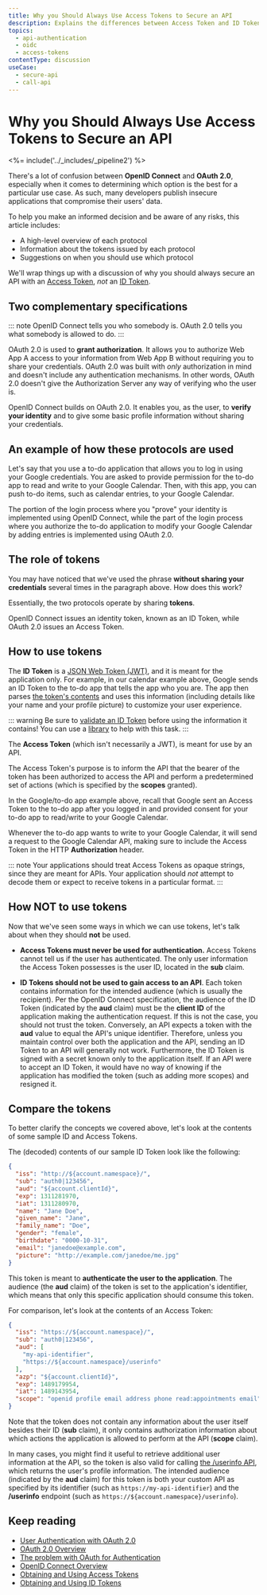 ```yaml
---
title: Why you Should Always Use Access Tokens to Secure an API
description: Explains the differences between Access Token and ID Token and why the latter should never be used to access an API.
topics:
  - api-authentication
  - oidc
  - access-tokens
contentType: discussion
useCase:
  - secure-api
  - call-api
---
```

# Why you Should Always Use Access Tokens to Secure an API

<%= include('../_includes/_pipeline2') %>

There's a lot of confusion between **OpenID Connect** and **OAuth 2.0**, especially when it comes to determining which option is the best for a particular use case. As such, many developers publish insecure applications that compromise their users' data.

To help you make an informed decision and be aware of any risks, this article includes:

* A high-level overview of each protocol
* Information about the tokens issued by each protocol
* Suggestions on when you should use which protocol

We'll wrap things up with a discussion of why you should always secure an API with an [Access Token](/tokens/overview-access-tokens), *not* an [ID Token](/tokens/id-token).

## Two complementary specifications

::: note
OpenID Connect tells you who somebody is. OAuth 2.0 tells you what somebody is allowed to do.
:::

OAuth 2.0 is used to __grant authorization__. It allows you to authorize Web App A access to your information from Web App B without requiring you to share your credentials. OAuth 2.0 was built with _only_ authorization in mind and doesn't include any authentication mechanisms. In other words, OAuth 2.0 doesn't give the Authorization Server any way of verifying who the user is.

OpenID Connect builds on OAuth 2.0. It enables you, as the user, to **verify your identity** and to give some basic profile information without sharing your credentials.

## An example of how these protocols are used

Let's say that you use a to-do application that allows you to log in using your Google credentials. You are asked to provide permission for the to-do app to read and write to your Google Calendar. Then, with this app, you can push to-do items, such as calendar entries, to your Google Calendar.

The portion of the login process where you "prove" your identity is implemented using OpenID Connect, while the part of the login process where you authorize the to-do application to modify your Google Calendar by adding entries is implemented using OAuth 2.0. 

## The role of tokens

You may have noticed that we've used the phrase **without sharing your credentials** several times in the paragraph above. How does this work?

Essentially, the two protocols operate by sharing **tokens**.

OpenID Connect issues an identity token, known as an ID Token, while OAuth 2.0 issues an Access Token.

## How to use tokens

The **ID Token** is a [JSON Web Token (JWT)](/jwt), and it is meant for the application only. For example, in our calendar example above, Google sends an ID Token to the to-do app that tells the app who you are. The app then parses [the token's contents](https://openid.net/specs/openid-connect-core-1_0.html#StandardClaims) and uses this information (including details like your name and your profile picture) to customize your user experience.

::: warning
Be sure to [validate an ID Token](/tokens/id-token#validate-an-id-token) before using the information it contains! You can use a [library](https://jwt.io/#libraries-io) to help with this task.
:::

The **Access Token** (which isn't necessarily a JWT), is meant for use by an API.

The Access Token's purpose is to inform the API that the bearer of the token has been authorized to access the API and perform a predetermined set of actions (which is specified by the **scopes** granted).

In the Google/to-do app example above, recall that Google sent an Access Token to the to-do app after you logged in and provided consent for your to-do app to read/write to your Google Calendar.

Whenever the to-do app wants to write to your Google Calendar, it will send a request to the Google Calendar API, making sure to include the Access Token in the HTTP **Authorization** header.

::: note
Your applications should treat Access Tokens as opaque strings, since they are meant for APIs. Your application should *not* attempt to decode them or expect to receive tokens in a particular format.
:::

## How NOT to use tokens

Now that we've seen some ways in which we can use tokens, let's talk about when they should **not** be used.

* **Access Tokens must never be used for authentication.** Access Tokens cannot tell us if the user has authenticated. The only user information the Access Token possesses is the user ID, located in the **sub** claim.

* **ID Tokens should not be used to gain access to an API**. Each token contains information for the intended audience (which is usually the recipient). Per the OpenID Connect specification, the audience of the ID Token (indicated by the **aud** claim) must be the **client ID** of the application making the authentication request. If this is not the case, you should not trust the token. Conversely, an API expects a token with the **aud** value to equal the API's unique identifier. Therefore, unless you maintain control over both the application and the API, sending an ID Token to an API will generally not work. Furthermore, the ID Token is signed with a secret known only to the application itself. If an API were to accept an ID Token, it would have no way of knowing if the application has modified the token (such as adding more scopes) and resigned it.

## Compare the tokens

To better clarify the concepts we covered above, let's look at the contents of some sample ID and Access Tokens.

The (decoded) contents of our sample ID Token look like the following:

```json
{
  "iss": "http://${account.namespace}/",
  "sub": "auth0|123456",
  "aud": "${account.clientId}",
  "exp": 1311281970,
  "iat": 1311280970,
  "name": "Jane Doe",
  "given_name": "Jane",
  "family_name": "Doe",
  "gender": "female",
  "birthdate": "0000-10-31",
  "email": "janedoe@example.com",
  "picture": "http://example.com/janedoe/me.jpg"
}
```

This token is meant to **authenticate the user to the application**. The audience (the **aud** claim) of the token is set to the application's identifier, which means that only this specific application should consume this token.

For comparison, let's look at the contents of an Access Token:

```json
{
  "iss": "https://${account.namespace}/",
  "sub": "auth0|123456",
  "aud": [
    "my-api-identifier",
    "https://${account.namespace}/userinfo"
  ],
  "azp": "${account.clientId}",
  "exp": 1489179954,
  "iat": 1489143954,
  "scope": "openid profile email address phone read:appointments email"
}
```

Note that the token does not contain any information about the user itself besides their ID (**sub** claim), it only contains authorization information about which actions the application is allowed to perform at the API (**scope** claim).

In many cases, you might find it useful to retrieve additional user information at the API, so the token is also valid for calling [the /userinfo API](/api/authentication#user-profile), which returns the user's profile information. The intended audience (indicated by the **aud** claim) for this token is both your custom API as specified by its identifier (such as `https://my-api-identifier`) and the **/userinfo** endpoint (such as `https://${account.namespace}/userinfo`).

## Keep reading

* [User Authentication with OAuth 2.0](https://oauth.net/articles/authentication/)
* [OAuth 2.0 Overview](/protocols/oauth2)
* [The problem with OAuth for Authentication](http://www.thread-safe.com/2012/01/problem-with-oauth-for-authentication.html)
* [OpenID Connect Overview](/protocols/oidc)
* [Obtaining and Using Access Tokens](/tokens/overview-access-tokens)
* [Obtaining and Using ID Tokens](/tokens/id-token)
